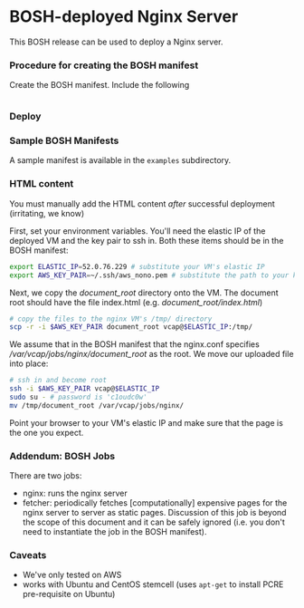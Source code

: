 # BOSH-deployed Nginx Server

This BOSH release can be used to deploy a Nginx server.

### Procedure for creating the BOSH manifest

Create the BOSH manifest. Include the following

```
```

### Deploy

### Sample BOSH Manifests

A sample manifest is available in the `examples` subdirectory.

### HTML content

You must manually add the HTML content *after* successful deployment (irritating, we know)

First, set your environment variables. You'll need the elastic IP of the deployed VM
and the key pair to ssh in. Both these items should be in the BOSH manifest:

```bash
export ELASTIC_IP=52.0.76.229 # substitute your VM's elastic IP
export AWS_KEY_PAIR=~/.ssh/aws_nono.pem # substitute the path to your key pair
```

Next, we copy the *document_root* directory onto the VM. The document root
should have the file index.html (e.g. *document_root/index.html*)

```bash
# copy the files to the nginx VM's /tmp/ directory
scp -r -i $AWS_KEY_PAIR document_root vcap@$ELASTIC_IP:/tmp/
```

We assume that in the BOSH manifest that the nginx.conf specifies
*/var/vcap/jobs/nginx/document_root* as the root. We move our
uploaded file into place:

```bash
# ssh in and become root
ssh -i $AWS_KEY_PAIR vcap@$ELASTIC_IP
sudo su - # password is 'c1oudc0w'
mv /tmp/document_root /var/vcap/jobs/nginx/
```

Point your browser to your VM's elastic IP and make sure that the page is the one
you expect.

### Addendum: BOSH Jobs

There are two jobs:

* nginx: runs the nginx server
* fetcher: periodically fetches [computationally] expensive pages for the nginx
  server to server as static pages. Discussion of this job is beyond the scope
  of this document and it can be safely ignored (i.e. you don't need to instantiate
  the job in the BOSH manifest).

### Caveats

* We've only tested on AWS
* works with Ubuntu and CentOS stemcell (uses `apt-get` to install PCRE pre-requisite on Ubuntu)

